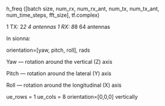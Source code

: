 h_freq ([batch size, num_rx, num_rx_ant, num_tx, num_tx_ant, num_time_steps, fft_size], tf.complex)

1 TX: 2*2 4 antennas
1 RX: 8*8 64 antennas

In sionna:

orientation=[yaw, pitch, roll], rads

Yaw — rotation around the vertical (Z) axis

Pitch — rotation around the lateral (Y) axis

Roll — rotation around the longitudinal (X) axis

ue_rows = 1
ue_cols = 8
orientation=[0,0,0] vertically

